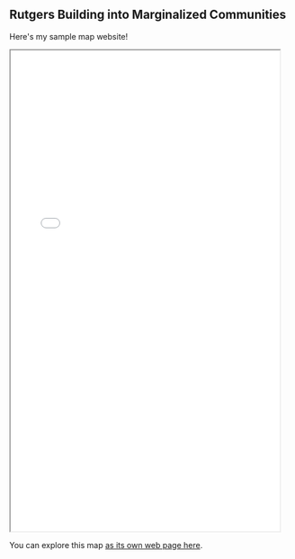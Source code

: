 ## Rutgers Building into Marginalized Communities

Here's my sample map website!

<iframe src="Bus_Stops.html" height="855" width="95%"></iframe>

You can explore this map [as its own web page here](Bus_Stops.html).
